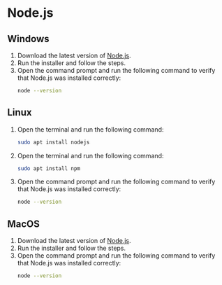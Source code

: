 # Node.js

## Windows

1. Download the latest version of [Node.js](https://nodejs.org/en/download/).
2. Run the installer and follow the steps.
3. Open the command prompt and run the following command to verify that Node.js was installed correctly:
    ```bash
    node --version
    ```
   
## Linux

1. Open the terminal and run the following command:
    ```bash
    sudo apt install nodejs
    ```
2. Open the terminal and run the following command:
    ```bash
    sudo apt install npm
    ```
3. Open the command prompt and run the following command to verify that Node.js was installed correctly:
    ```bash
    node --version
    ```
   
## MacOS

1. Download the latest version of [Node.js](https://nodejs.org/en/download/).
2. Run the installer and follow the steps.
3. Open the command prompt and run the following command to verify that Node.js was installed correctly:
    ```bash
    node --version
    ```

